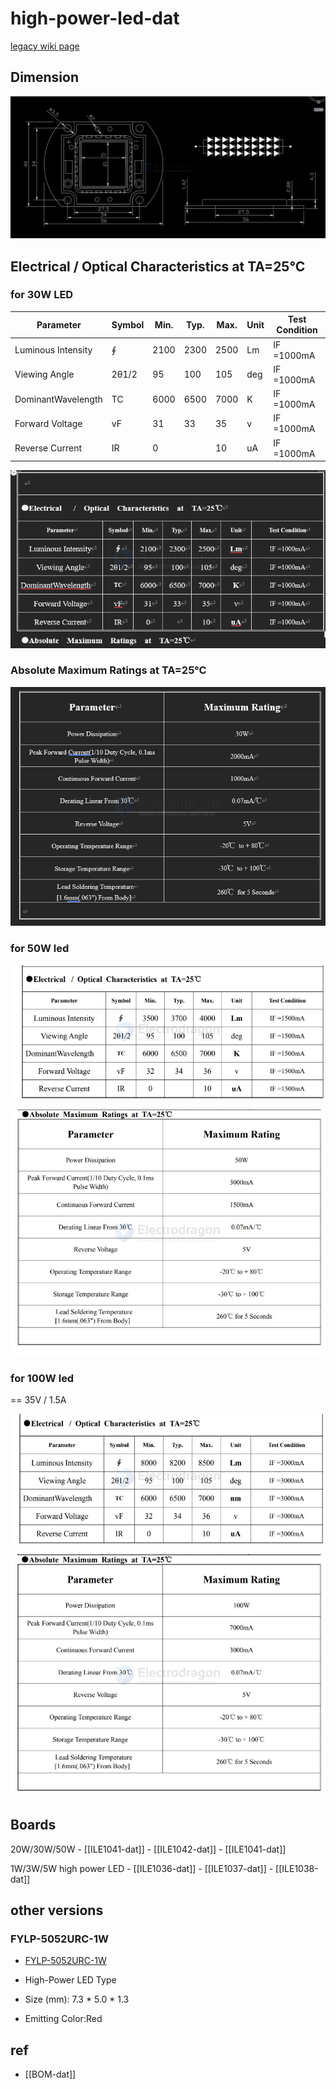 
# high-power-led-dat

[legacy wiki page](https://w.electrodragon.com/w/Category:LEDs#Another_general_info)



## Dimension 

![](2025-02-26-15-33-33.png)


## Electrical   /  Optical  Characteristics  at  TA=25℃


### for 30W LED 

| Parameter          | Symbol | Min. | Typ. | Max. | Unit | Test Condition |
| ------------------ | ------ | ---- | ---- | ---- | ---- | -------------- |
| Luminous Intensity | ∮      | 2100 | 2300 | 2500 | Lm   | IF =1000mA     |
| Viewing Angle      | 2θ1/2  | 95   | 100  | 105  | deg  | IF =1000mA     |
| DominantWavelength | TC     | 6000 | 6500 | 7000 | K    | IF =1000mA     |
| Forward Voltage    | vF     | 31   | 33   | 35   | v    | IF =1000mA     |
| Reverse Current    | IR     | 0    |      | 10   | uA   | IF =1000mA     |

![](2025-02-26-15-34-00.png)

### Absolute  Maximum  Ratings  at  TA=25℃

![](2025-02-26-15-34-46.png)

### for 50W led

![](2025-02-26-15-41-18.png)

![](2025-02-26-15-41-30.png)

### for 100W led 

== 35V / 1.5A

![](2025-02-26-15-40-48.png)

![](2025-02-26-15-40-58.png)


## Boards 

20W/30W/50W - [[ILE1041-dat]] - [[ILE1042-dat]] - [[ILE1041-dat]]

1W/3W/5W high power LED - [[ILE1036-dat]] - [[ILE1037-dat]] - [[ILE1038-dat]]

## other versions 

### FYLP-5052URC-1W

- [FYLP-5052URC-1W](http://www.kosmodrom.com.ua/pdf/FYLP-5052URC-1W.pdf)

- High-Power LED Type
- Size (mm): 7.3 * 5.0 * 1.3
- Emitting Color:Red



## ref 

- [[BOM-dat]]